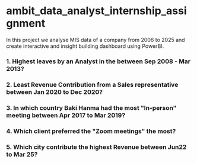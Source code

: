 # ambit_data_analyst_internship_assignment
In this project we analyse MIS data of a company from 2006 to 2025 and create interactive and insight building dashboard using PowerBI.
### 1. Highest leaves by an Analyst in the between Sep 2008 - Mar 2013?
### 2. Least Revenue Contribution from a Sales representative between Jan 2020 to Dec 2020?
### 3. In which country Baki Hanma had the most "In-person" meeting between Apr 2017 to Mar 2019?
### 4. Which client preferred the "Zoom meetings" the most?
### 5. Which city contribute the highest Revenue between Jun22 to Mar 25?
